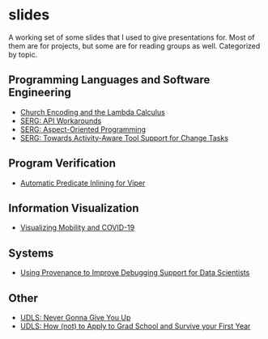 # slides

A working set of some slides that I used to give presentations for. Most
of them are for projects, but some are for reading groups as well. 
Categorized by topic.

## Programming Languages and Software Engineering

* [Church Encoding and the Lambda Calculus](./church-encoding-509.pdf)
* [SERG: API Workarounds](./api-workaround-serg.pdf)
* [SERG: Aspect-Oriented Programming](./aspect-oriented-programming.pdf)
* [SERG: Towards Activity-Aware Tool Support for Change Tasks](./activity-aware-tools-serg.pdf)

## Program Verification

* [Automatic Predicate Inlining for Viper](./viper-inlining-513.pdf)

## Information Visualization

* [Visualizing Mobility and COVID-19](./covid-vis-547.pdf)


## Systems

* [Using Provenance to Improve Debugging Support for Data Scientists](./prov-slides-508.pdf)

## Other

* [UDLS: Never Gonna Give You Up](./rick-astley.pdf)
* [UDLS: How (not) to Apply to Grad School and Survive your First Year](./grad-school.pdf)
